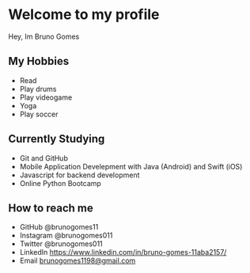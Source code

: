 # Welcome to my profile

Hey, Im Bruno Gomes

## My Hobbies

- Read
- Play drums
- Play videogame
- Yoga
- Play soccer

## Currently Studying 

- Git and GitHub
- Mobile Application Develepment with Java (Android) and Swift (iOS) 
- Javascript for backend development 
- Online Python Bootcamp

## How to reach me 

- GitHub @brunogomes11
- Instagram @brunogomes011
- Twitter @brunogomes011
- LinkedIn https://www.linkedin.com/in/bruno-gomes-11aba2157/ 
- Email brunogomes1198@gmail.com
